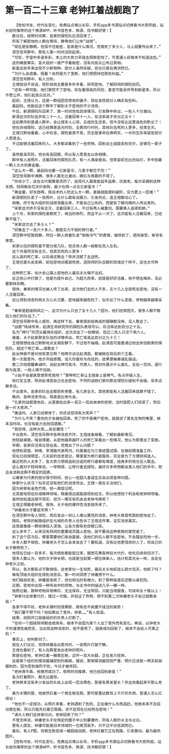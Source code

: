 # 第一百二十三章 老钟扛着战舰跑了
        【告知书友，时代在变化，免费站点难以长存，手机app多书源站点切换看书大势所趋，站长给你推荐的这个换源APP，听书音色多、换源、找书都好使！】
       数日后，按照时间算，各家的探险队应该回来了。
       所有了解密地的人都在等待，静等他们公布“战绩”。
       “现在是安静期，但保不住秘密，各家是什么情况，究竟死了多少人，马上就要传出来了。”
       深空信号群中，那些人第一时间活跃起来。
       “可叹，宇宙中多姿多彩，本土的大势力早就去探索密地了，可普通人却根本不知道这些。”
       这的确是事实，各大组织一直严守着秘密，没有对民众公布过真相。
       新星这些年来出现不少新物种，部分人虽然存疑，但也只是在猜测而已。
       “为什么会遮着，捂着？自然是为了垄断，他们想把持住那些利益。”
       深空信号群中，有人分析。
       王煊依旧不说话，现阶段他主要是多听多看，研究密地，了解财阀的探险经历。
       “还有一种可能，他们掌控不了密地，存在着很高的风险，甚至可能会传导到新星来，所以不愿公开，怕引起民众反对。”
       起初，王煊认为，这是一群组团忽悠他的骗子，现在发现部分人确实有些料。
       最起码，他能在这个群中了解到关于密地的不少消息。
       午后，新源探险队回来了，第一时间告知具体情况，引发群中热议，一些人十分激动。
       新源这次的队伍共有二十一人，活着回来十一人，存活率高于百分之五十！
       这如果传到普通人群中，会让很多人心惊，五成的生还率，现今没有比这更高危的职业了！
       但在异域探险，这已经算是高光时刻，全靠同行衬托，其他队伍死的人更多，经常全灭。
       王煊沉默地看着，心中叹息，探险者真不易，完全是拿命在换明天，一半的生存率就有部分人愿意去。
       不过能够活着回来的人，大多都采集到了一些奇物，回到旧土就能卖到天价，足够花一辈子了。
       虽然是高风险，但也有高回报，所以有人愿意去以命相搏。
       群中有人发照片，活着回来的探险队员，有一人满身是血，但笑容却无比的灿烂，手中抱着一颗人头大的黄金蘑。
       “这么大一颗，最起码也要一亿新星币，几辈子都花不完！”
       深空信号群中沸腾，很多人都无比激动，眼红与羡慕的不得了。
       “你说少了，这在古代都算是灵药了，给现代人服食能延年益寿，抗衰老。每次采摘到这种东西，财阀都会花天价收购，最少也得一点五亿新星币！”
       “黄金蘑，好东西啊，练旧术的人吃这么大一颗，直接就能顺利破阶，实力更上一层楼！”
       新源探险队丢了一张照片，比什么都有说服力，引发热论，连王煊都动心了。
       傍晚，终于有大组织的战绩泄露出来，不是自己公布的，而是有了解内情的人传出来的。
       “宋家这次终于没有全灭，活着回来三人，不过有两人被重创，需要换人造肾和肺。”
       上个月，宋家的探险者都死了，相当的惨烈，而且不止一次了。这次能有人活着回来，已经算不错了。
       “宋家这次去了多少人？”
       “好像去了一百六十多人，都是实力不弱的修行者。”
       深空群中短暂寂静，然后一群人排着队发“倒吸冷气”的表情，被惊到了，感同身受，脊背有寒意。
       宋家以往的探险者不管分成几队，但总体人数一般都在百人左右。
       这个月虽然没有全灭，但其实死的人更多！
       这么高的死亡率，以后谁还敢去？除非活腻了去送死。
       王煊也是头皮发麻，前往密地动辄就死绝，连财阀的队伍都折损成这个样子，这也太可怖了。
       这种死亡率，估计会让踏上密地的人最后关头悔不当初。
       反正他心中打鼓了，他是为提升自己，为超凡而来，前提是好好活着，他不想去赌命，没必要那样折腾。
       很快，秦家的情况也被人传了出来，这次他们去的人不多，五十几人全部死在密地，没有一人活着回来。
       这让得到消息的相关方心头沉重，密地越来越危险了，似乎出了什么变故，奇物越来越难采集。
       “秦家是超级财阀之一，这次为什么只去了五十几人？因为，他们经常团灭，很多人都不敢加入他们的队伍了。”
       深空信号群中有人感叹，再这样下去，秦家提前给再高的报酬都没用，没人敢去了。
       “战报”陆续传来，起源生命研究所的探险队表现可以，存活率达到百分之十五。
       名为“神行”的顶尖雇佣兵组织，这次派去了一批精锐，但近二百人只活下来六人。
       接着，关于赵家那支队伍的详情传出，死亡率高达百分之九十三！
       王煊很想给自己默默地点支烟安静下，不过他不抽烟。赵清菡可是邀请过他去参加她家的探险队，就这个死亡率……谁敢去？
       赵女神是不是对他有意见啊？他两次谈论赵清菡，都被她在背后抓个正着。
       第一次是意外，他才开始感慨，说凡你喜欢与向往的，结果便被秦诚乱插话。
       第二次他提醒秦诚时，说赵女神可高冷，可撩人，想对外展示什么面孔，全在一念间，道行极为高深，一般人降不住她。
       “小赵不会是故意想弄死我吧？”那种死亡率让王煊身上冒寒气，有点怀疑人生。
       他打定主意，除非赵清菡自己也去密地，不然的话她们家的那支探险队碰到不会碰，有多远躲多远。
       不出意外，各家的队伍全都损失惨重，有几家全灭，其他家能有人活着回来就算不错了。
       晚间，各种消息传出，简直是比惨大会。
       “孔家的战舰落地后，从里面抬出来一具又一具血淋淋的担架，当时就把人们惊呆了，而后是一片大笑声。”
       “像话吗，人家已经够惨了，你还说现场有大笑声？”
       “为什么不笑？重伤的才会被抬回来。死了的不是横尸密地，就是进了莫名生物的嘴里，根本没时间，也没有能力去抢回遗骸。”
       “我觉得，这种大笑……有些魔性！”
       不出意外，深空信号群中各种消息齐炸，王煊逐条细看，了解到最新情况。
       他轻敲桌面，暗自琢磨，从密地越来越吓人的死亡率看出一些情况，他认为那里出了变故。
       早期，各家存活率比现在高，究竟出了什么问题？
       他想到吴茵、钟晴、李清璇共游周河，约莫着在为三家结盟试探，在做前期准备工作。
       现在已经很明显，几天前的信息登记，哪里是为修行者服务，完全是为了方便财阀选人。
       最近死的人太多了，各大势力想挑选到合适的修行者都有难度，给再多的钱也没人敢去。
       这么做对于财阀来说，一举两得，让修行者去探险，最终许多奇物都会落入他们的手中，而且会消耗这群不稳定的因素。
       以秦家为代表的部分保守财阀，担心一些超凡者诞生后会出现各种问题。
       钟家什么状况？似乎还没有他们的消息传出，王煊一直在关注他们。
       因为钟家有金色竹简，他一直惦记呢。
       尤其是他现在形成精神领域，隔着很远就能窥视到经文，所以他想找个机会和老钟唠唠嗑。
       虽然他知道这很不现实，但万一哪天有机会去老钟书房呢？
       王煊正琢磨老钟呢，很快，关于他的爆炸性消息就传来了。
       “钟庸老头子要逆天啊！”
       在深空群中有人惊叹，而后发出一则让人难以置信的消息，钟老头竟冒死跑到密地去了。
       随后，老陈的秘路组织在元城的负责人也告诉了王煊这件事，证实消息属实。
       这简直像是一颗核弹投入深海，让各方都有些目瞪口呆。
       这么多年了，从来没有财阀的重要成员踏上密地，就不要说这种家族的掌控者了。
       到了这个层次后，哪里需要他们亲自露面，连他们的后人都不去密地，不会踏足险地一步。
       许多人都不相信，钟庸老头子怎么会亲自去了？要知道，没有比他更惜命的人了，将自己的长子都熬死了。
       他现在已经一百多岁，每次病危都能挺过来，据悉花费各种巨大代价，他先后续命四次了。
       很多人都认为，他的次子钟长明，也就是当前第一顺位继承人，估计和其兄长一样，会走在钟老头之前。
       所以，各方都有点不敢相信，这老家伙一生怕死，最后关头他却这么胆大包天，他疯了吗？
       唯有顶级大组织在得到消息后，第一时间洞悉了钟庸想干什么。
       他们暗自叹息，钟庸是发疯了，但也相当的有魄力，到了那种高度后还敢以身犯险。
       近期，密地中出现一种传说中的奇物，与古书中的描述几乎一模一样。
       按照记载，那种奇物异常稀珍，无法保存，无法带回，只能当场服食，可续命五十载以上！
       “钟家付出惨重代价，蹚过一次路，并验证了奇物，想不到第二次钟庸老头子自己就敢亲临！”
       各家不得不叹，老钟关键时刻很果断，颇有些不疯魔不成活的架势！
       “我们要干预下吗？他如果出了意外，钟家……”有人低语。
       结果，他刚开口就被组织的负责人打断了。
       “任何一个超级财阀都自成体系，根本不会因为某个人出了意外而有变化。再说，以钟老头子的谨慎性格而言，当出现这种消息时，他不是死了，就是成功回来了，根本不会给人可乘之机！”
       事实上，他判断对了。
       就在人们议论，觉得钟庸会出意外时，一张照片打破宁静。
       王煊也看到了，有人在群里发出老钟的照片。
       那是在密地，老钟扛着一艘救生舱，迈开一双大长腿，正在发力狂奔。
       这是某个组织的探测器捕捉到的画面，据说，那架探测器受损严重，照片应该是一两天前拍摄到的，因为受到强烈干扰，今日才被传回。
       “老钟真牛犇，他竟然成功了。依照时间推算，他已经回到新星！”
       各方盯着照片，都无比震惊。
       老钟原本没有多少发丝的头皮上出现一层淡黑色，那是有黑发冒头？并且他看起来不那么老了。
       最为关键的是，他居然扛着一个救生舱在跑，那可是重达数百上千斤的东西，普通人怎么扛得动！
       “他也不一定成功，从照片来看，老钟遇到了危险，正在被什么东西追赶。他根本来不及启动救生舱，所以只能先扛着它跑路，说不定现在已经死在密地！”
       “请大人物们去钟家问问，老钟回来了吗？”
       不管怎样说，钟庸老头子在特定的圈子中火到要爆炸，所有人都的关注与议论。
       更有人提及，钟庸可能是旧术领域的一位绝顶高手，只不过平日低调而已。
       最后，有人P图，将救生舱变成一艘超级战舰，老钟扛着它正在跑路，引发轰动，最为最热图片。
       【告知书友，时代在变化，免费站点难以长存，手机app多书源站点切换看书大势所趋，站长给你推荐的这个换源APP，听书音色多、换源、找书都好使！】